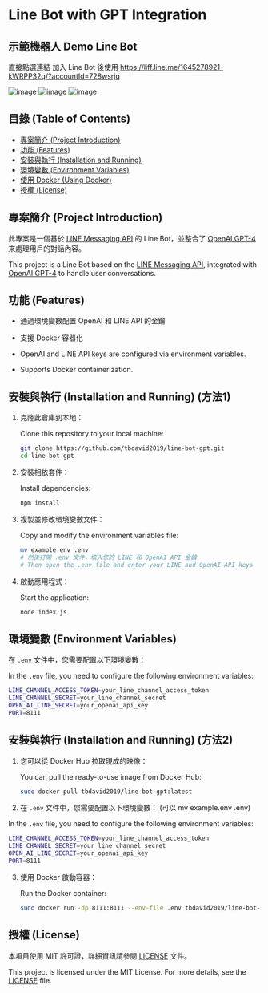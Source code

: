 
# Line Bot with GPT Integration

## 示範機器人 Demo Line Bot

直接點選連結 加入 Line Bot 後使用
https://liff.line.me/1645278921-kWRPP32q/?accountId=728wsrjq

![image](https://github.com/user-attachments/assets/3cd099af-861f-45ea-92c3-5062a0f42142)
![image](https://github.com/user-attachments/assets/61fbcb73-6cec-4827-9b89-450a33acce94)
![image](https://github.com/user-attachments/assets/d9e418f1-36b5-447f-b3dc-1f72089910f1)




## 目錄 (Table of Contents)

- [專案簡介 (Project Introduction)](#專案簡介-project-introduction)
- [功能 (Features)](#功能-features)
- [安裝與執行 (Installation and Running)](#安裝與執行-installation-and-running)
- [環境變數 (Environment Variables)](#環境變數-environment-variables)
- [使用 Docker (Using Docker)](#使用-docker-using-docker)
- [授權 (License)](#授權-license)

## 專案簡介 (Project Introduction)

此專案是一個基於 [LINE Messaging API](https://developers.line.biz/en/docs/messaging-api/) 的 Line Bot，並整合了 [OpenAI GPT-4](https://openai.com/) 來處理用戶的對話內容。

This project is a Line Bot based on the [LINE Messaging API](https://developers.line.biz/en/docs/messaging-api/), integrated with [OpenAI GPT-4](https://openai.com/) to handle user conversations.

## 功能 (Features)

- 通過環境變數配置 OpenAI 和 LINE API 的金鑰
- 支援 Docker 容器化

- OpenAI and LINE API keys are configured via environment variables.
- Supports Docker containerization.

## 安裝與執行 (Installation and Running) (方法1)

1. 克隆此倉庫到本地：
   
   Clone this repository to your local machine:
   ```bash
   git clone https://github.com/tbdavid2019/line-bot-gpt.git
   cd line-bot-gpt
   ```

2. 安裝相依套件：
   
   Install dependencies:
   ```bash
   npm install
   ```

3. 複製並修改環境變數文件：
   
   Copy and modify the environment variables file:
   ```bash
   mv example.env .env
   # 然後打開 .env 文件，填入您的 LINE 和 OpenAI API 金鑰
   # Then open the .env file and enter your LINE and OpenAI API keys
   ```

4. 啟動應用程式：
   
   Start the application:
   ```bash
   node index.js
   ```

## 環境變數 (Environment Variables)

在 `.env` 文件中，您需要配置以下環境變數：

In the `.env` file, you need to configure the following environment variables:

```bash
LINE_CHANNEL_ACCESS_TOKEN=your_line_channel_access_token
LINE_CHANNEL_SECRET=your_line_channel_secret
OPEN_AI_LINE_SECRET=your_openai_api_key
PORT=8111
```

## 安裝與執行 (Installation and Running) (方法2)

1. 您可以從 Docker Hub 拉取現成的映像：

   You can pull the ready-to-use image from Docker Hub:
   ```bash
   sudo docker pull tbdavid2019/line-bot-gpt:latest
   ```


2. 在 `.env` 文件中，您需要配置以下環境變數： (可以 mv example.env .env)

In the `.env` file, you need to configure the following environment variables:

```bash
LINE_CHANNEL_ACCESS_TOKEN=your_line_channel_access_token
LINE_CHANNEL_SECRET=your_line_channel_secret
OPEN_AI_LINE_SECRET=your_openai_api_key
PORT=8111
```   

3. 使用 Docker 啟動容器：
   
   Run the Docker container:
   ```bash
   sudo docker run -dp 8111:8111 --env-file .env tbdavid2019/line-bot-gpt:latest
   ```

## 授權 (License)

本項目使用 MIT 許可證，詳細資訊請參閱 [LICENSE](LICENSE) 文件。

This project is licensed under the MIT License. For more details, see the [LICENSE](LICENSE) file.
